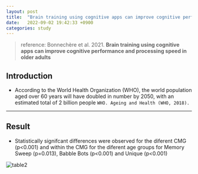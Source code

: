 ```yaml
---
layout: post
title:  "Brain training using cognitive apps can improve cognitive performance and processing speed in older adults"
date:   2022-09-02 19:42:33 +0900
categories: study
---
```


> reference: Bonnechère et al. 2021. **Brain training using cognitive apps can improve cognitive performance and processing speed in older adults**

## Introduction

- According to the World Health Organization (WHO), the world population aged over 60 years will have doubled in number by 2050, with an estimated total of 2 billion people `WHO. Ageing and Health (WHO, 2018).`

---

## Result

- Statistically signifcant differences were observed for the diferent CMG (p<0.001) and within the CMG for the diferent age groups for Memory Sweep (p=0.013), Babble Bots (p<0.001) and Unique (p<0.001)

![table2](/devblog/assets/table2.png)